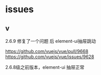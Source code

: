 # issues

## v

2.6.9 修复了一个问题 后 element-ui抽屉跳动

<https://github.com/vuejs/vue/pull/9668>
<https://github.com/vuejs/vue/issues/9628>

2.6.8级之前版本，element-ui 抽屉正常
